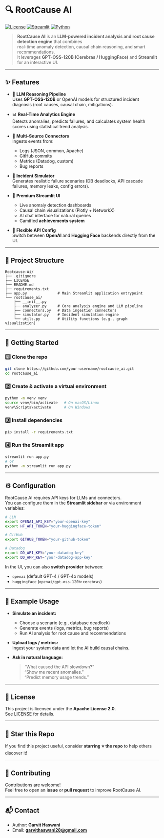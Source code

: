 # 🔍 RootCause AI

[![License](https://img.shields.io/badge/License-Apache%202.0-blue.svg)](./LICENSE)
[![Streamlit](https://img.shields.io/badge/Streamlit-App-red?logo=streamlit)](https://rootcause-ai.streamlit.app/)
[![Python](https://img.shields.io/badge/Python-3.9+-blue?logo=python)](https://www.python.org/)

> **RootCause AI** is an **LLM-powered incident analysis and root cause detection engine** that combines  
real-time anomaly detection, causal chain reasoning, and smart recommendations.  
It leverages **GPT-OSS-120B (Cerebras / HuggingFace)** and **Streamlit** for an interactive UI.

---

## ✨ Features

- 🤖 **LLM Reasoning Pipeline**  
  Uses **GPT-OSS-120B** or OpenAI models for structured incident diagnosis (root causes, causal chain, mitigations).

- 📊 **Real-Time Analytics Engine**  
  Detects anomalies, predicts failures, and calculates system health scores using statistical trend analysis.

- 🔗 **Multi-Source Connectors**  
  Ingests events from:
  - Logs (JSON, common, Apache)
  - GitHub commits
  - Metrics (Datadog, custom)
  - Bug reports

- 🧪 **Incident Simulator**  
  Generates realistic failure scenarios (DB deadlocks, API cascade failures, memory leaks, config errors).

- 🎨 **Premium Streamlit UI**  
  - Live anomaly detection dashboards  
  - Causal chain visualizations (Plotly + NetworkX)  
  - AI chat interface for natural queries  
  - Gamified **achievements system**

- 🔐 **Flexible API Config**  
  Switch between **OpenAI** and **Hugging Face** backends directly from the UI.

---

## 📂 Project Structure

```
Rootcause-Ai/
├── .gitignore
├── LICENSE
├── README.md
├── requirements.txt
├── app.py              # Main Streamlit application entrypoint
└── rootcause_ai/
    ├── __init__.py
    ├── analyzer.py     # Core analysis engine and LLM pipeline
    ├── connectors.py   # Data ingestion connectors
    ├── simulator.py    # Incident simulation engine
    └── utils.py        # Utility functions (e.g., graph visualization)
```

---

## 🚀 Getting Started

### 1️⃣ Clone the repo
```bash
git clone https://github.com/your-username/rootcause_ai.git
cd rootcause_ai
```

### 2️⃣ Create & activate a virtual environment
```bash
python -m venv venv
source venv/bin/activate   # On macOS/Linux
venv\Scripts\activate      # On Windows
```

### 3️⃣ Install dependencies
```bash
pip install -r requirements.txt
```

### 4️⃣ Run the Streamlit app
```bash
streamlit run app.py
# or
python -m streamlit run app.py
```

---

## ⚙️ Configuration

RootCause AI requires API keys for LLMs and connectors.  
You can configure them in the **Streamlit sidebar** or via environment variables:

```bash
# LLM
export OPENAI_API_KEY="your-openai-key"
export HF_API_TOKEN="your-huggingface-token"

# GitHub
export GITHUB_TOKEN="your-github-token"

# Datadog
export DD_API_KEY="your-datadog-key"
export DD_APP_KEY="your-datadog-app-key"
```

In the UI, you can also **switch provider** between:
- `openai` (default GPT-4 / GPT-4o models)  
- `huggingface` (`openai/gpt-oss-120b:cerebras`)

---

## 🧪 Example Usage

- **Simulate an incident:**
  - Choose a scenario (e.g., database deadlock)  
  - Generate events (logs, metrics, bug reports)  
  - Run AI analysis for root cause and recommendations

- **Upload logs / metrics:**  
  Ingest your system data and let the AI build causal chains.

- **Ask in natural language:**  
  > “What caused the API slowdown?”  
  > “Show me recent anomalies.”  
  > “Predict memory usage trends.”

---

## 📜 License

This project is licensed under the **Apache License 2.0**.  
See [LICENSE](./LICENSE) for details.

---

## 🌟 Star this Repo

If you find this project useful, consider **starring ⭐ the repo** to help others discover it!

---

## 🤝 Contributing

Contributions are welcome!  
Feel free to open an **issue** or **pull request** to improve RootCause AI.

---

## 📬 Contact

- Author: **Garvit Haswani**
- Email: **garvithaswani28@gmail.com**
